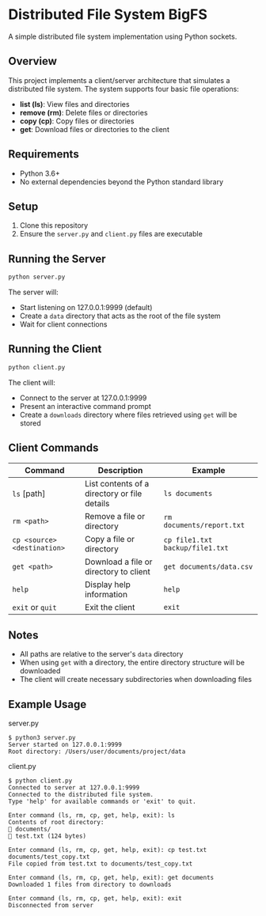 # Distributed File System BigFS

A simple distributed file system implementation using Python sockets.

## Overview

This project implements a client/server architecture that simulates a distributed file system. The system supports four basic file operations:

- **list (ls)**: View files and directories
- **remove (rm)**: Delete files or directories
- **copy (cp)**: Copy files or directories
- **get**: Download files or directories to the client

## Requirements

- Python 3.6+
- No external dependencies beyond the Python standard library

## Setup

1. Clone this repository
2. Ensure the `server.py` and `client.py` files are executable

## Running the Server

```bash
python server.py
```

The server will:

- Start listening on 127.0.0.1:9999 (default)
- Create a `data` directory that acts as the root of the file system
- Wait for client connections

## Running the Client

```bash
python client.py
```

The client will:

- Connect to the server at 127.0.0.1:9999
- Present an interactive command prompt
- Create a `downloads` directory where files retrieved using `get` will be stored

## Client Commands

| Command                     | Description                                  | Example                         |
| --------------------------- | -------------------------------------------- | ------------------------------- |
| `ls` [path]                 | List contents of a directory or file details | `ls documents`                  |
| `rm <path>`                 | Remove a file or directory                   | `rm documents/report.txt`       |
| `cp <source> <destination>` | Copy a file or directory                     | `cp file1.txt backup/file1.txt` |
| `get <path>`                | Download a file or directory to client       | `get documents/data.csv`        |
| `help`                      | Display help information                     | `help`                          |
| `exit` or `quit`            | Exit the client                              | `exit`                          |

## Notes

- All paths are relative to the server's `data` directory
- When using `get` with a directory, the entire directory structure will be downloaded
- The client will create necessary subdirectories when downloading files

## Example Usage

server.py

```
$ python3 server.py
Server started on 127.0.0.1:9999
Root directory: /Users/user/documents/project/data
```

client.py

```
$ python client.py
Connected to server at 127.0.0.1:9999
Connected to the distributed file system.
Type 'help' for available commands or 'exit' to quit.

Enter command (ls, rm, cp, get, help, exit): ls
Contents of root directory:
📁 documents/
📄 test.txt (124 bytes)

Enter command (ls, rm, cp, get, help, exit): cp test.txt documents/test_copy.txt
File copied from test.txt to documents/test_copy.txt

Enter command (ls, rm, cp, get, help, exit): get documents
Downloaded 1 files from directory to downloads

Enter command (ls, rm, cp, get, help, exit): exit
Disconnected from server
```
